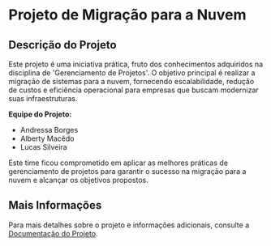 # Projeto de Migração para a Nuvem

## Descrição do Projeto

Este projeto é uma iniciativa prática, fruto dos conhecimentos adquiridos na disciplina de 'Gerenciamento de Projetos'. O objetivo principal é realizar a migração de sistemas para a nuvem, fornecendo escalabilidade, redução de custos e eficiência operacional para empresas que buscam modernizar suas infraestruturas.

**Equipe do Projeto:**

- Andressa Borges
- Alberty Macêdo
- Lucas Silveira

Este time ficou comprometido em aplicar as melhores práticas de gerenciamento de projetos para garantir o sucesso na migração para a nuvem e alcançar os objetivos propostos.

## Mais Informações

Para mais detalhes sobre o projeto e informações adicionais, consulte a [Documentação do Projeto](https://github.com/AndressaBorgesP/Cloud-Solution/blob/main/TAP.pdf).

